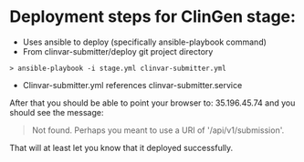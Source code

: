 # Deployment steps for ClinGen stage:

* Uses ansible to deploy (specifically ansible-playbook command) 
* From clinvar-submitter/deploy git project directory

```
> ansible-playbook -i stage.yml clinvar-submitter.yml
```

* Clinvar-submitter.yml references clinvar-submitter.service

After that you should be able to point your browser to: 35.196.45.74 and you should see the message:

> Not found. Perhaps you meant to use a URI of '/api/v1/submission'.

That will at least let you know that it deployed successfully.
